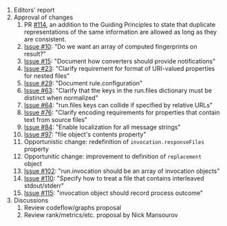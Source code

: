 1. Editors' report
2. Approval of changes
    1. PR [#114](https://github.com/oasis-tcs/sarif-spec/issues/114), an addition to the Guiding Principles to state that duplicate representations of the same information are allowed as long as they are consistent.
    2. [Issue #10](https://github.com/oasis-tcs/sarif-spec/issues/10): "Do we want an array of computed fingerprints on result?"
    3. [Issue #15](https://github.com/oasis-tcs/sarif-spec/issues/15): "Document how converters should provide notifications"
    4. [Issue #23](https://github.com/oasis-tcs/sarif-spec/issues/23): "Clarify requirement for format of URI-valued properties for nested files"
    5. [Issue #29](https://github.com/oasis-tcs/sarif-spec/issues/29): "Document rule.configuration"
    6. [Issue #63](https://github.com/oasis-tcs/sarif-spec/issues/63): "Clarify that the keys in the run.files dictionary must be distinct when normalized"
    7. [Issue #64](https://github.com/oasis-tcs/sarif-spec/issues/64): "run.files keys can collide if specified by relative URLs"
    8. [Issue #76](https://github.com/oasis-tcs/sarif-spec/issues/76): "Clarify encoding requirements for properties that contain text from source files"
    9. [Issue #84](https://github.com/oasis-tcs/sarif-spec/issues/84): "Enable localization for all message strings"
    10. [Issue #97](https://github.com/oasis-tcs/sarif-spec/issues/97): "file object's contents property"
    11. Opportunistic change: redefinition of `invocation.responseFiles` property
    12. Opportunitic change: improvement to definition of `replacement` object
    13. [Issue #102](https://github.com/oasis-tcs/sarif-spec/issues/102): "run.invocation should be an array of invocation objects"
    14. [Issue #110](https://github.com/oasis-tcs/sarif-spec/issues/110): "Specify how to treat a file that contains interleaved stdout/stderr"
    15. [Issue #115](https://github.com/oasis-tcs/sarif-spec/issues/115): "invocation object should record process outcome"
3. Discussions
    1. Review codeflow/graphs proposal
    2. Review rank/metrics/etc. proposal by Nick Mansourov
